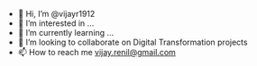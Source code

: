 - 👋 Hi, I’m @vijayr1912
- 👀 I’m interested in ...
- 🌱 I’m currently learning ...
- 💞️ I’m looking to collaborate on Digital Transformation projects
- 📫 How to reach me vijay.renil@gmail.com

<!---
vijayr1912/vijayr1912 is a ✨ special ✨ repository because its `README.md` (this file) appears on your GitHub profile.
You can click the Preview link to take a look at your changes.
--->
